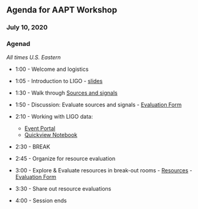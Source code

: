 ## Agenda for AAPT Workshop
### July 10, 2020

### Agenad
*All times U.S. Eastern*

 * 1:00 - Welcome and logistics
 * 1:05 - Introduction to LIGO - [slides](https://drive.google.com/file/d/19OWPKRPj-asgpKC_vj_Q22NkXIUzHmPI/view?usp=sharing)
 * 1:30 - Walk through [Sources and signals](https://labcit.ligo.caltech.edu/~jkanner/aapt/web/) 
 * 1:50 - Discussion: Evaluate sources and signals - [Evaluation Form](https://docs.google.com/document/d/1oJV_HCaQGV3D23f97gwW6KyS0foNnnwuMDhOt14rUVc/edit?usp=sharing)
 
 * 2:10 - Working with LIGO data: 
    * [Event Portal](https://gw-osc.org/eventapi)
    * [Quickview Notebook](https://colab.research.google.com/github/losc-tutorial/quickview/blob/master/index.ipynb)
    
* 2:30 - BREAK

* 2:45 - Organize for resource evaluation

* 3:00 - Explore & Evaluate resources in break-out rooms - [Resources](https://labcit.ligo.caltech.edu/~jkanner/aapt/web/resources.html) - [Evaluation Form](https://docs.google.com/document/d/1oJV_HCaQGV3D23f97gwW6KyS0foNnnwuMDhOt14rUVc/edit?usp=sharing)

* 3:30 - Share out resource evaluations

* 4:00 - Session ends




